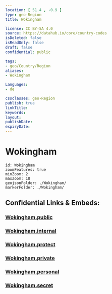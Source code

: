 ```yaml
---
location: [ 51.4 , -0.9 ] 
type: geo-Region
title: Wokingham

license: CC BY-SA 4.0
source: https://datahub.io/core/country-codes
isDeleted: false
isReadOnly: false
draft: false
confidential: public

tags:
- geo/Country/Region
aliases:
- Wokingham

Languages:
- de

cssclasses: geo-Region
publish: true
linkTitle: 
keywords: 
layout: 
publishDate: 
expiryDate: 
---
```


# Wokingham

```leaflet
id: Wokingham
zoomFeatures: true 
minZoom: 2 
maxZoom: 18
geojsonFolder: ./Wokingham/
markerFolder: ./Wokingham/
```


## Confidential Links & Embeds: 

### [Wokingham.public](/_public/\Earth\Continent\Europe\Europe~North\UK\England\Regions~England\South_East_England\Berkshire,County\Berkshire~WestWokingham.public.md) 

### [Wokingham.internal](/_internal/\Earth\Continent\Europe\Europe~North\UK\England\Regions~England\South_East_England\Berkshire,County\Berkshire~WestWokingham.internal.md) 

### [Wokingham.protect](/_protect/\Earth\Continent\Europe\Europe~North\UK\England\Regions~England\South_East_England\Berkshire,County\Berkshire~WestWokingham.protect.md) 

### [Wokingham.private](/_private/\Earth\Continent\Europe\Europe~North\UK\England\Regions~England\South_East_England\Berkshire,County\Berkshire~WestWokingham.private.md) 

### [Wokingham.personal](/_personal/\Earth\Continent\Europe\Europe~North\UK\England\Regions~England\South_East_England\Berkshire,County\Berkshire~WestWokingham.personal.md) 

### [Wokingham.secret](/_secret/\Earth\Continent\Europe\Europe~North\UK\England\Regions~England\South_East_England\Berkshire,County\Berkshire~WestWokingham.secret.md)

